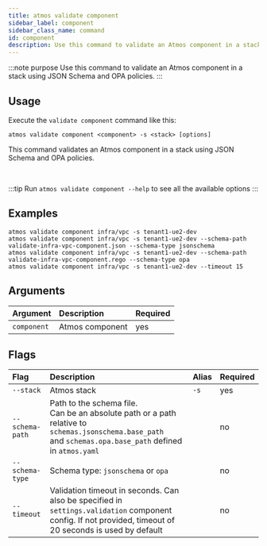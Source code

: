 ```yaml
---
title: atmos validate component
sidebar_label: component
sidebar_class_name: command
id: component
description: Use this command to validate an Atmos component in a stack using JSON Schema and OPA policies.
---
```


:::note purpose
Use this command to validate an Atmos component in a stack using JSON Schema and OPA policies.
:::

## Usage

Execute the `validate component` command like this:

```shell
atmos validate component <component> -s <stack> [options]
```

This command validates an Atmos component in a stack using JSON Schema and OPA policies.

<br/>

:::tip
Run `atmos validate component --help` to see all the available options
:::

## Examples

```shell
atmos validate component infra/vpc -s tenant1-ue2-dev
atmos validate component infra/vpc -s tenant1-ue2-dev --schema-path validate-infra-vpc-component.json --schema-type jsonschema
atmos validate component infra/vpc -s tenant1-ue2-dev --schema-path validate-infra-vpc-component.rego --schema-type opa
atmos validate component infra/vpc -s tenant1-ue2-dev --timeout 15
```

## Arguments

| Argument    | Description     | Required |
|:------------|:----------------|:---------|
| `component` | Atmos component | yes      |

## Flags

| Flag            | Description                                                                                                                                                       | Alias | Required |
|:----------------|:------------------------------------------------------------------------------------------------------------------------------------------------------------------|:------|:---------|
| `--stack`       | Atmos stack                                                                                                                                                       | `-s`  | yes      |
| `--schema-path` | Path to the schema file.<br/>Can be an absolute path or a path relative to `schemas.jsonschema.base_path`<br/>and `schemas.opa.base_path` defined in `atmos.yaml` |       | no       |
| `--schema-type` | Schema type: `jsonschema` or `opa`                                                                                                                                |       | no       |
| `--timeout`     | Validation timeout in seconds. Can also be specified in `settings.validation` component config. If not provided, timeout of 20 seconds is used by default         |       | no       |
